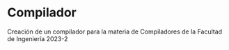 # Compilador
Creación de un compilador para la materia de Compiladores de la Facultad de Ingeniería 2023-2
